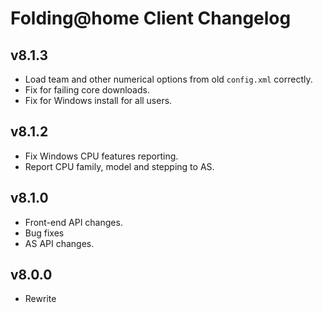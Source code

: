 Folding@home Client Changelog
=============================

## v8.1.3
 - Load team and other numerical options from old ``config.xml`` correctly.
 - Fix for failing core downloads.
 - Fix for Windows install for all users.

## v8.1.2
 - Fix Windows CPU features reporting.
 - Report CPU family, model and stepping to AS.

## v8.1.0
 - Front-end API changes.
 - Bug fixes
 - AS API changes.

## v8.0.0
 - Rewrite
